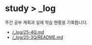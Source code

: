 # study > \_log

주간 공부 계획과 실제 학습 현황을 기록합니다.

- [/\_log/25-4Q.md](/_log/25-4Q.md)
- [/\_log/25-3Q/README.md](/_log/25-3Q/README.md)
